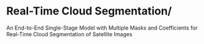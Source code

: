 # Real-Time Cloud Segmentation/
An End-to-End Single-Stage Model with Multiple Masks and Coefficients for Real-Time Cloud Segmentation of Satellite Images